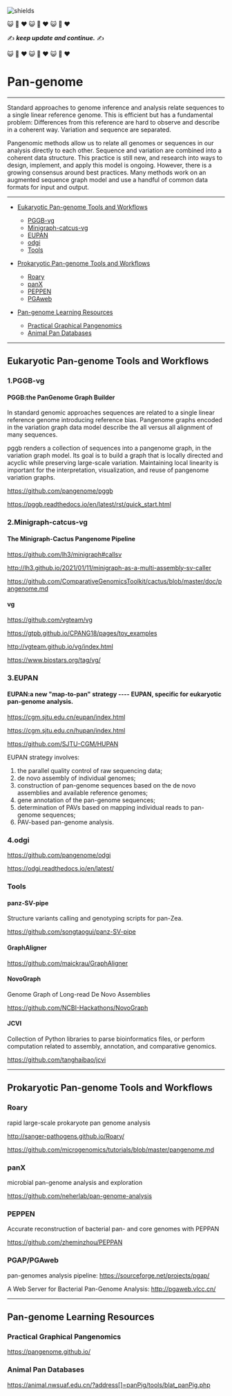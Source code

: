 ![shields](https://img.shields.io/badge/Docs-Updating-red)

:smiley_cat: :dash: :heart: :smiley_cat: :dash: :heart: :smiley_cat: :dash: :heart:

:writing_hand: ***keep update and continue.*** :writing_hand:

:smiley_cat: :dash: :heart: :smiley_cat: :dash: :heart: :smiley_cat: :dash: :heart:

# Pan-genome

****
Standard approaches to genome inference and analysis relate sequences to a single linear reference genome. This is efficient but has a fundamental problem: Differences from this reference are hard to observe and describe in a coherent way. Variation and sequence are separated.

Pangenomic methods allow us to relate all genomes or sequences in our analysis directly to each other. Sequence and variation are combined into a coherent data structure. This practice is still new, and research into ways to design, implement, and apply this model is ongoing. However, there is a growing consensus around best practices. Many methods work on an augmented sequence graph model and use a handful of common data formats for input and output.
****

- [Eukaryotic Pan-genome Tools and Workflows](#1)
  - [PGGB-vg](#1.1)
  - [Minigraph-catcus-vg](#1.2)
  - [EUPAN](#1.3)
  - [odgi](#1.4)
  - [Tools](#1.5)
- [Prokaryotic Pan-genome Tools and Workflows](#2)
  - [Roary](#2.1)
  - [panX](#2.2)
  - [PEPPEN](#2.3)
  - [PGAweb](#2.4)

- [Pan-genome Learning Resources](#3)
  - [Practical Graphical Pangenomics](#3.1)
  - [Animal Pan Databases](#3.2)


****
## <a name="1"></a>Eukaryotic Pan-genome Tools and Workflows
### <a name="1.1"></a>1.PGGB-vg
#### PGGB:the PanGenome Graph Builder
In standard genomic approaches sequences are related to a single linear reference genome introducing reference bias. Pangenome graphs encoded in the variation graph data model describe the all versus all alignment of many sequences.

pggb renders a collection of sequences into a pangenome graph, in the variation graph model. Its goal is to build a graph that is locally directed and acyclic while preserving large-scale variation. Maintaining local linearity is important for the interpretation, visualization, and reuse of pangenome variation graphs.

https://github.com/pangenome/pggb

https://pggb.readthedocs.io/en/latest/rst/quick_start.html

### <a name="1.2"></a>2.Minigraph-catcus-vg

#### The Minigraph-Cactus Pangenome Pipeline
https://github.com/lh3/minigraph#callsv

http://lh3.github.io/2021/01/11/minigraph-as-a-multi-assembly-sv-caller

https://github.com/ComparativeGenomicsToolkit/cactus/blob/master/doc/pangenome.md

#### vg
https://github.com/vgteam/vg

https://gtpb.github.io/CPANG18/pages/toy_examples

http://vgteam.github.io/vg/index.html

https://www.biostars.org/tag/vg/

### <a name="1.3"></a>3.EUPAN
#### EUPAN:a new "map-to-pan" strategy ---- EUPAN, specific for eukaryotic pan-genome analysis.
https://cgm.sjtu.edu.cn/eupan/index.html

https://cgm.sjtu.edu.cn/hupan/index.html

https://github.com/SJTU-CGM/HUPAN

EUPAN strategy involves:
1. the parallel quality control of raw sequencing data;
2. de novo assembly of individual genomes;
3. construction of pan-genome sequences based on the de novo assemblies and available reference genomes;
4. gene annotation of the pan-genome sequences;
5. determination of PAVs based on mapping individual reads to pan-genome sequences;
6. PAV-based pan-genome analysis.

### <a name="1.4"></a>4.odgi
https://github.com/pangenome/odgi

https://odgi.readthedocs.io/en/latest/

### <a name="1.5"></a>Tools
#### panz-SV-pipe
Structure variants calling and genotyping scripts for pan-Zea.

https://github.com/songtaogui/panz-SV-pipe

#### GraphAligner
https://github.com/maickrau/GraphAligner

#### NovoGraph
Genome Graph of Long-read De Novo Assemblies

https://github.com/NCBI-Hackathons/NovoGraph

#### JCVI
Collection of Python libraries to parse bioinformatics files, or perform computation related to assembly, annotation, and comparative genomics.

https://github.com/tanghaibao/jcvi  



***
## <a name="2"></a>Prokaryotic Pan-genome Tools and Workflows
### <a name="2.1"></a>Roary
rapid large-scale prokaryote pan genome analysis

http://sanger-pathogens.github.io/Roary/

https://github.com/microgenomics/tutorials/blob/master/pangenome.md

### <a name="2.2"></a>panX
microbial pan-genome analysis and exploration

https://github.com/neherlab/pan-genome-analysis

### <a name="2.3"></a>PEPPEN
Accurate reconstruction of bacterial pan- and core genomes with PEPPAN

https://github.com/zheminzhou/PEPPAN

### <a name="2.4"></a>PGAP/PGAweb
pan-genomes analysis pipeline: https://sourceforge.net/projects/pgap/

A Web Server for Bacterial Pan-Genome Analysis: http://pgaweb.vlcc.cn/



****
## <a name="3"></a>Pan-genome Learning Resources

### <a name="3.1"></a>Practical Graphical Pangenomics
https://pangenome.github.io/

### <a name="3.2"></a>Animal Pan Databases
https://animal.nwsuaf.edu.cn/?address[]=panPig/tools/blat_panPig.php

